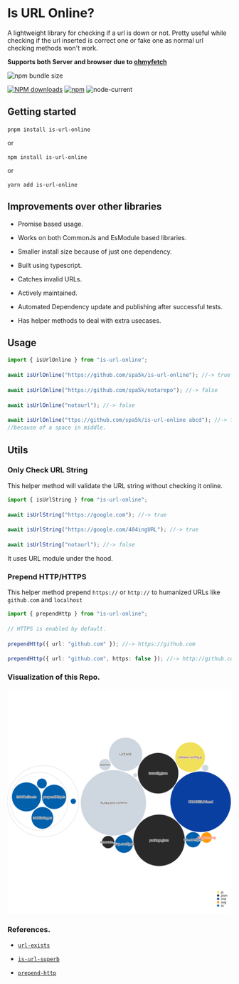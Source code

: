 # Is URL Online?

A lightweight library for checking if a url is down or not. Pretty useful while checking if the url inserted is correct one or fake one as normal url checking methods won't work.

**Supports both Server and browser due to [ohmyfetch](https://github.com/unjs/ohmyfetch)**

![npm bundle size](https://img.shields.io/bundlephobia/minzip/is-url-online?logo=files&style=for-the-badge)

[![NPM downloads](https://img.shields.io/npm/dm/is-url-online.svg?style=for-the-badge)](https://www.npmjs.com/package/is-url-online)
[![npm](https://img.shields.io/npm/v/is-url-online?logo=npm&style=for-the-badge)](https://www.npmjs.com/package/is-url-online)
![node-current](https://img.shields.io/badge/Node-%3E=14-success?style=for-the-badge&logo=node)

## Getting started

`pnpm install is-url-online`

or

`npm install is-url-online`

or

`yarn add is-url-online`

## Improvements over other libraries

- Promise based usage.

- Works on both CommonJs and EsModule based libraries.

- Smaller install size because of just one dependency.

- Built using typescript.

- Catches invalid URLs.

- Actively maintained.

- Automated Dependency update and publishing after successful tests.

- Has helper methods to deal with extra usecases.

## Usage

```ts
import { isUrlOnline } from "is-url-online";

await isUrlOnline("https://github.com/spa5k/is-url-online"); //-> true

await isUrlOnline("https://github.com/spa5k/notarepo"); //-> false

await isUrlOnline("notaurl"); //-> false

await isUrlOnline("ttps://github.com/spa5k/is-url-online abcd"); //-> false
//because of a space in middle.
```

## Utils

### Only Check URL String

This helper method will validate the URL string without checking it online.

```ts
import { isUrlString } from "is-url-online";

await isUrlString("https://google.com"); //-> true

await isUrlString("https://google.com/404ingURL"); //-> true

await isUrlString("notaurl"); //-> false
```

It uses URL module under the hood.

### Prepend HTTP/HTTPS

This helper method prepend `https://` or `http://` to humanized URLs like `github.com` and `localhost`

```ts
import { prependHttp } from "is-url-online";

// HTTPS is enabled by default.

prependHttp({ url: "github.com" }); //-> https://github.com

prependHttp({ url: "github.com", https: false }); //-> http://github.com
```

### Visualization of this Repo.

![Visualization of this repo](./diagram.svg)

### References.

- [`url-exists`](https://github.com/boblauer/url-exists)

- [`is-url-superb`](https://github.com/sindresorhus/is-url-superb)

- [`prepend-http`](https://github.com/sindresorhus/prepend-http)
